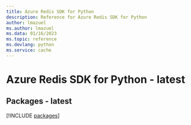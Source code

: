 ```yaml
---
title: Azure Redis SDK for Python
description: Reference for Azure Redis SDK for Python
author: lmazuel
ms.author: lmazuel
ms.data: 01/16/2023
ms.topic: reference
ms.devlang: python
ms.service: cache
---
```

# Azure Redis SDK for Python - latest
## Packages - latest
[!INCLUDE [packages](redis-index.md)]
